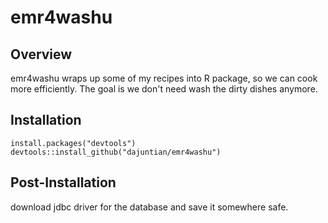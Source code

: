 # emr4washu

## Overview
emr4washu wraps up some of my recipes into R package, so we can cook more efficiently. The goal is we don't need wash the dirty dishes anymore.

## Installation
```{r, eval = FALSE}
install.packages("devtools")
devtools::install_github("dajuntian/emr4washu")
```
## Post-Installation
download jdbc driver for the database and save it somewhere safe.
